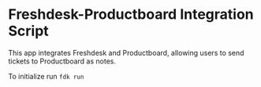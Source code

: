 # Freshdesk-Productboard Integration Script

This app integrates Freshdesk and Productboard, allowing users to send tickets to Productboard as notes.

To initialize run `fdk run`

